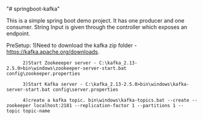 "# springboot-kafka" 

This is a simple spring boot demo project. It has one producer and one consumer. String Input is given through the controller which exposes an endpoint.

PreSetup: 1)Need to download the kafka zip folder - https://kafka.apache.org/downloads.

          2)Start Zookeeeper server - C:\kafka_2.13-2.5.0>bin\windows\zookeeper-server-start.bat config\zookeeper.properties
          
          3)Start Kafka server - C:\kafka_2.13-2.5.0>bin\windows\kafka-server-start.bat config\server.properties
          
          4)create a kafka topic. bin\windows\kafka-topics.bat --create --zookeeper localhost:2181 --replication-factor 1 --partitions 1 --             topic topic-name
